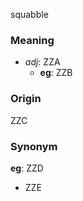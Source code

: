 squabble
### Meaning
+ _adj_: ZZA
    + __eg__: ZZB

### Origin

ZZC

### Synonym

__eg__: ZZD

+ ZZE


